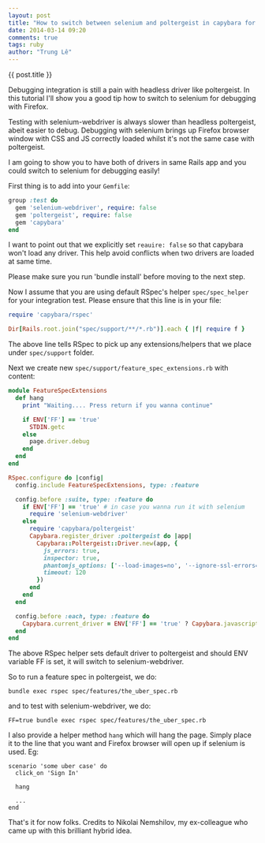 ```yaml
---
layout: post
title: "How to switch between selenium and poltergeist in capybara for Rails integration RSped test"
date: 2014-03-14 09:20
comments: true
tags: ruby
author: "Trung Lê"
---
```


{{ post.title }}

Debugging integration is still a pain with headless driver like poltergeist. In this tutorial
I'll show you a good tip how to switch to selenium for debugging with Firefox.

<!--more-->

Testing with selenium-webdriver is always slower than headless poltergeist, abeit easier to debug.
Debugging with selenium brings up Firefox browser window with CSS and JS correctly loaded whilst
it's not the same case with poltergeist.

I am going to show you to have both of drivers in same Rails app and you could switch to selenium
for debugging easily!

First thing is to add into your `Gemfile`:

```ruby
group :test do
  gem 'selenium-webdriver', require: false
  gem 'poltergeist', require: false
  gem 'capybara'
end
```

I want to point out that we explicitly set `reauire: false` so that capybara won't load any driver.
This help avoid conflicts when two drivers are loaded at same time.

Please make sure you run 'bundle install'  before moving to the next step.

Now I assume that you are using default RSpec's helper `spec/spec_helper` for your integration test. Please ensure
that this line is in your file:

```ruby
require 'capybara/rspec'

Dir[Rails.root.join("spec/support/**/*.rb")].each { |f| require f }
```

The above line tells RSpec to pick up any extensions/helpers that we place under `spec/support` folder.

Next we create new `spec/support/feature_spec_extensions.rb` with content:

```ruby
module FeatureSpecExtensions
  def hang
    print "Waiting.... Press return if you wanna continue"

    if ENV['FF'] == 'true'
      STDIN.getc
    else
      page.driver.debug
    end
  end
end

RSpec.configure do |config|
  config.include FeatureSpecExtensions, type: :feature

  config.before :suite, type: :feature do
    if ENV['FF'] == 'true' # in case you wanna run it with selenium
      require 'selenium-webdriver'
    else
      require 'capybara/poltergeist'
      Capybara.register_driver :poltergeist do |app|
        Capybara::Poltergeist::Driver.new(app, {
          js_errors: true,
          inspector: true,
          phantomjs_options: ['--load-images=no', '--ignore-ssl-errors=yes'],
          timeout: 120
        })
      end
    end
  end

  config.before :each, type: :feature do
    Capybara.current_driver = ENV['FF'] == 'true' ? Capybara.javascript_driver : :poltergeist
  end
end
```

The above RSpec helper sets default driver to poltergeist and should ENV variable FF is set, it will
switch to selenium-webdriver.

So to run a feature spec in poltergeist, we do:

```
bundle exec rspec spec/features/the_uber_spec.rb
```

and to test with selenium-webdriver, we do:

```
FF=true bundle exec rspec spec/features/the_uber_spec.rb
```

I also provide a helper method `hang` which will hang the page. Simply place it to the line
that you want and Firefox browser will open up if selenium is used. Eg:

```
scenario 'some uber case' do
  click_on 'Sign In'

  hang

  ...
end
```

That's it for now folks. Credits to Nikolai Nemshilov, my ex-colleague who came up with this brilliant hybrid idea.